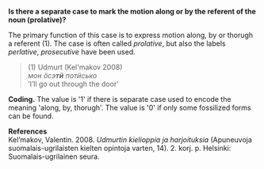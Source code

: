 **Is there a separate case to mark the motion along or by the referent of the noun (prolative)?**

The primary function of this case is to express motion along, by or thorugh a referent (1). The case is often called *prolative*, but also the labels *perlative*, *prosecutive* have been used.

>(1) Udmurt (Kel'makov 2008)<br/>
>*мон ӧсэ**тӥ** потӥсько* <br/>
>’I’ll go out through the door’

**Coding.** The value is '1' if there is separate case used to encode the meaning 'along, by, thorugh'. The value is '0' if only some fossilized forms can be found.

**References**<br/>
Kel’makov, Valentin. 2008. *Udmurtin kielioppia ja harjoituksia* (Apuneuvoja suomalais-ugrilaisten kielten opintoja varten, 14). 2. korj. p. Helsinki: Suomalais-ugrilainen seura.
